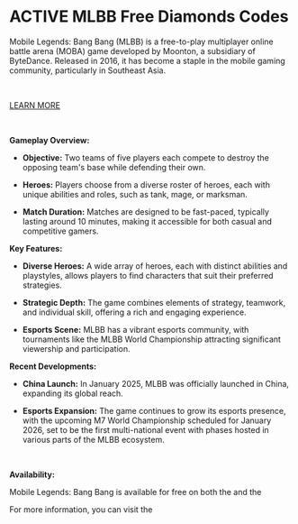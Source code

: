 <h1>ACTIVE MLBB Free Diamonds Codes</h1>

<p>Mobile Legends: Bang Bang (MLBB) is a free-to-play multiplayer online battle arena (MOBA) game developed by Moonton, a subsidiary of ByteDance. Released in 2016, it has become a staple in the mobile gaming community, particularly in Southeast Asia.</p>
<p>&nbsp;</p>
<p><a href="https://allresources.xyz/mobilelegends.html/">LEARN MORE</a></p>
<div class="relative inline-flex items-center">&nbsp;</div>
<p><strong>Gameplay Overview:</strong></p>
<ul>
<li>
<p><strong>Objective:</strong> Two teams of five players each compete to destroy the opposing team's base while defending their own.</p>
</li>
<li>
<p><strong>Heroes:</strong> Players choose from a diverse roster of heroes, each with unique abilities and roles, such as tank, mage, or marksman.</p>
</li>
<li>
<p><strong>Match Duration:</strong> Matches are designed to be fast-paced, typically lasting around 10 minutes, making it accessible for both casual and competitive gamers.</p>
</li>
</ul>
<p><strong>Key Features:</strong></p>
<ul>
<li>
<p><strong>Diverse Heroes:</strong> A wide array of heroes, each with distinct abilities and playstyles, allows players to find characters that suit their preferred strategies.</p>
</li>
<li>
<p><strong>Strategic Depth:</strong> The game combines elements of strategy, teamwork, and individual skill, offering a rich and engaging experience.</p>
</li>
<li>
<p><strong>Esports Scene:</strong> MLBB has a vibrant esports community, with tournaments like the MLBB World Championship attracting significant viewership and participation.</p>
</li>
</ul>
<p><strong>Recent Developments:</strong></p>
<ul>
<li>
<p><strong>China Launch:</strong> In January 2025, MLBB was officially launched in China, expanding its global reach.</p>
</li>
<li>
<p><strong>Esports Expansion:</strong> The game continues to grow its esports presence, with the upcoming M7 World Championship scheduled for January 2026, set to be the first multi-national event with phases hosted in various parts of the MLBB ecosystem.</p>
<div class="relative inline-flex items-center">&nbsp;</div>
</li>
</ul>
<p><strong>Availability:</strong></p>
<p>Mobile Legends: Bang Bang is available for free on both the  and the</p>
<p>For more information, you can visit the</p>
